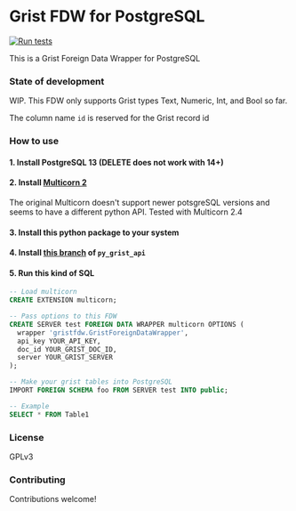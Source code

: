 # Grist FDW for PostgreSQL

[![Run tests](https://github.com/johncant/gristfdw/actions/workflows/tests.yml/badge.svg)](https://github.com/johncant/gristfdw/actions/workflows/tests.yml)

This is a Grist Foreign Data Wrapper for PostgreSQL

### State of development

WIP. This FDW only supports Grist types Text, Numeric, Int, and Bool so far.

The column name `id` is reserved for the Grist record id

### How to use

#### 1. Install PostgreSQL 13 (DELETE does not work with 14+)

#### 2. Install [Multicorn 2](https://github.com/pgsql-io/multicorn2)

The original Multicorn doesn't support newer potsgreSQL versions and seems to have a different python API. Tested with Multicorn 2.4

#### 3. Install this python package to your system

#### 4. Install [this branch](https://github.com/johncant/py_grist_api/tree/jc_add_list_tables_columns) of `py_grist_api`

#### 5. Run this kind of SQL

```sql
-- Load multicorn
CREATE EXTENSION multicorn;

-- Pass options to this FDW
CREATE SERVER test FOREIGN DATA WRAPPER multicorn OPTIONS (
  wrapper 'gristfdw.GristForeignDataWrapper',
  api_key YOUR_API_KEY,
  doc_id YOUR_GRIST_DOC_ID,
  server YOUR_GRIST_SERVER
);

-- Make your grist tables into PostgreSQL
IMPORT FOREIGN SCHEMA foo FROM SERVER test INTO public;

-- Example
SELECT * FROM Table1
```

### License

GPLv3

### Contributing

Contributions welcome!
